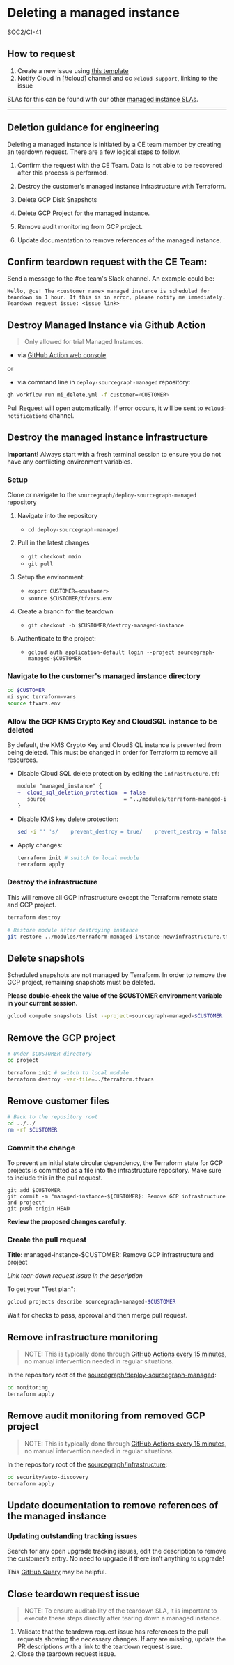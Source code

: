 # Deleting a managed instance

<span class="badge badge-note">SOC2/CI-41</span>

## How to request

1. Create a new issue using [this template](../../index.md#managed-instance-requests)
2. Notify Cloud in [#cloud] channel and cc `@cloud-support`, linking to the issue

SLAs for this can be found with our other [managed instance SLAs](../index.md#slas-for-managed-instances).

---

## Deletion guidance for engineering

Deleting a managed instance is initiated by a CE team member by creating an teardown request. There are a few logical steps to follow.

1.  Confirm the request with the CE Team. Data is not able to be recovered after this process is performed.

1.  Destroy the customer's managed instance infrastructure with Terraform.
1.  Delete GCP Disk Snapshots
1.  Delete GCP Project for the managed instance.
1.  Remove audit monitoring from GCP project.
1.  Update documentation to remove references of the managed instance.

## Confirm teardown request with the CE Team:

Send a message to the #ce team's Slack channel. An example could be:

```
Hello, @ce! The <customer name> managed instance is scheduled for teardown in 1 hour. If this is in error, please notify me immediately.
Teardown request issue: <issue link>
```

## Destroy Managed Instance via Github Action

> Only allowed for trial Managed Instances.

- via [GitHub Action web console](https://github.com/sourcegraph/deploy-sourcegraph-managed/actions/workflows/mi_delete.yml)

or

- via command line in `deploy-sourcegraph-managed` repository:

```sh
gh workflow run mi_delete.yml -f customer=<CUSTOMER>
```

Pull Request will open automatically.
If error occurs, it will be sent to `#cloud-notifications` channel.

## Destroy the managed instance infrastructure

**Important!** Always start with a fresh terminal session to ensure you do not have any conflicting environment variables.

### Setup

Clone or navigate to the `sourcegraph/deploy-sourcegraph-managed` repository

1.  Navigate into the repository

    - `cd deploy-sourcegraph-managed`

1.  Pull in the latest changes

    - `git checkout main`
    - `git pull`

1.  Setup the environment:

    - `export CUSTOMER=<customer>`
    - `source $CUSTOMER/tfvars.env`

1.  Create a branch for the teardown

    - `git checkout -b $CUSTOMER/destroy-managed-instance`

1.  Authenticate to the project:

    - `gcloud auth application-default login --project sourcegraph-managed-$CUSTOMER`

### Navigate to the customer's managed instance directory

```sh
cd $CUSTOMER
mi sync terraform-vars
source tfvars.env
```

### Allow the GCP KMS Crypto Key and CloudSQL instance to be deleted

By default, the KMS Crypto Key and CloudS QL instance is prevented from being deleted. This must be changed in order for Terraform to remove all resources.

- Disable Cloud SQL delete protection by editing the `infrastructure.tf`:

  ```diff
  module "managed_instance" {
  +  cloud_sql_deletion_protection  = false
     source                         = "../modules/terraform-managed-instance-new"
  }
  ```

- Disable KMS key delete protection:

  ```sh
  sed -i '' 's/    prevent_destroy = true/    prevent_destroy = false/g' ../modules/terraform-managed-instance-new/infrastructure.tf
  ```

- Apply changes:

  ```sh
  terraform init # switch to local module
  terraform apply
  ```

### Destroy the infrastructure

This will remove all GCP infrastructure except the Terraform remote state and GCP project.

```sh
terraform destroy

# Restore module after destroying instance
git restore ../modules/terraform-managed-instance-new/infrastructure.tf
```

## Delete snapshots

Scheduled snapshots are not managed by Terraform. In order to remove the GCP project, remaining snapshots must be deleted.

**Please double-check the value of the $CUSTOMER environment variable in your current session.**

```sh
gcloud compute snapshots list --project=sourcegraph-managed-$CUSTOMER | grep "data" | awk '{print $1}' | xargs gcloud compute snapshots delete --project=sourcegraph-managed-$CUSTOMER --quiet
```

## Remove the GCP project

```sh
# Under $CUSTOMER directory
cd project

terraform init # switch to local module
terraform destroy -var-file=../terraform.tfvars
```

## Remove customer files

```sh
# Back to the repository root
cd ../../
rm -rf $CUSTOMER
```

### Commit the change

To prevent an initial state circular dependency, the Terraform state for GCP projects is committed as a file into the infrastructure repository.
Make sure to include this in the pull request.

```
git add $CUSTOMER
git commit -m "managed-instance-${CUSTOMER}: Remove GCP infrastructure and project"
git push origin HEAD
```

**Review the proposed changes carefully.**

### Create the pull request

**Title:** managed-instance-$CUSTOMER: Remove GCP infrastructure and project

_Link tear-down request issue in the description_

To get your "Test plan":

```sh
gcloud projects describe sourcegraph-managed-$CUSTOMER
```

Wait for checks to pass, approval and then merge pull request.

## Remove infrastructure monitoring

> NOTE: This is typically done through [GitHub Actions every 15 minutes](https://github.com/sourcegraph/deploy-sourcegraph-managed/actions/workflows/apply_monitoring.yml), no manual intervention needed in regular situations.

In the repository root of the [sourcegraph/deploy-sourcegraph-managed](https://github.com/sourcegraph/deploy-sourcegraph-managed):

```sh
cd monitoring
terraform apply
```

## Remove audit monitoring from removed GCP project

> NOTE: This is typically done through [GitHub Actions every 15 minutes](https://github.com/sourcegraph/infrastructure/blob/main/.github/workflows/apply_mi_security_logging.yml), no manual intervention needed in regular situations.

In the repository root of the [sourcegraph/infrastructure](https://github.com/sourcegraph/infrastructure):

```sh
cd security/auto-discovery
terraform apply
```

## Update documentation to remove references of the managed instance

### Updating outstanding tracking issues

Search for any open upgrade tracking issues, edit the description to remove the customer’s entry. No need to upgrade if there isn’t anything to upgrade!

This [GitHub Query](https://github.com/sourcegraph/sourcegraph/issues?q=is%3Aopen+is%3Aissue+label%3Arelease-tracking) may be helpful.

## Close teardown request issue

> NOTE: To ensure auditability of the teardown SLA, it is important to execute these steps directly after tearing down a managed instance.

1. Validate that the teardown request issue has references to the pull requests showing the necessary changes. If any are missing, update the PR descriptions with a link to the teardown request issue.
1. Close the teardown request issue.
